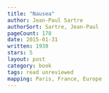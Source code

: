 ```yaml
---
title: "Nausea"
author: Jean-Paul Sartre
authorSort: Sartre, Jean-Paul
pageCount: 178
date: 2015-01-31
written: 1938
stars: 5
layout: post
category: book
tags: read unreviewed
mapping: Paris, France, Europe
---
```

